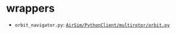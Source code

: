 # wrappers
- `orbit_navigator.py`: [`AirSim/PythonClient/multirotor/orbit.py`](https://github.com/microsoft/AirSim/blob/master/PythonClient/multirotor/orbit.py)

